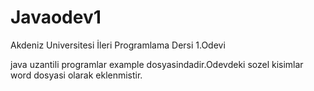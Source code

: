 # Javaodev1
Akdeniz Universitesi İleri Programlama Dersi 1.Odevi

java uzantili programlar example dosyasindadir.Odevdeki sozel kisimlar word dosyasi olarak eklenmistir.
